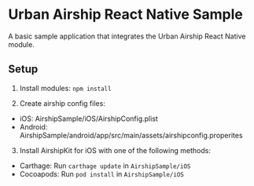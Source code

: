 # Urban Airship React Native Sample

A basic sample application that integrates the Urban Airship React Native module.

## Setup

1) Install modules: `npm install`

2) Create airship config files:
  - iOS: AirshipSample/iOS/AirshipConfig.plist
  - Android: AirshipSample/android/app/src/main/assets/airshipconfig.properites

3) Install AirshipKit for iOS with one of the following methods:
 - Carthage: Run `carthage update` in `AirshipSample/iOS`
 - Cocoapods: Run `pod install` in `AirshipSample/iOS`

 
